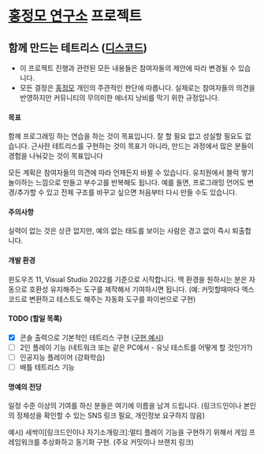 # [홍정모 연구소](https://honglab.co.kr/) 프로젝트

## 함께 만드는 테트리스 ([디스코드](https://discord.com/channels/1126579018238545990/1324896413838082169))

- 이 프로젝트 진행과 관련된 모든 내용들은 참여자들의 제안에 따라 변경될 수 있습니다.
- 모든 결정은 [홍정모](https://www.linkedin.com/in/jeong-mo-hong-63209ab4/) 개인의 주관적인 판단에 따릅니다. 실제로는 참여자들의 의견을 반영하지만 커뮤니티의 무의미한 에너지 낭비를 막기 위한 규정입니다.

#### 목표

함께 프로그래밍 하는 연습을 하는 것이 목표입니다. 
잘 할 필요 없고 성실할 필요도 없습니다. 
근사한 테트리스를 구현하는 것이 목표가 아니라, 만드는 과정에서 많은 분들이 경험을 나눠갖는 것이 목표입니다

모든 계획은 참여자들의 의견에 따라 언제든지 바뀔 수 있습니다. 유치원에서 블럭 쌓기 놀이하는 느낌으로 만들고 부수고를 반복해도 됩니다. 
예를 들면, 프로그래밍 언어도 변경/추가할 수 있고 전체 구조를 바꾸고 싶으면 처음부터 다시 만들 수도 있습니다.

#### 주의사항

실력이 없는 것은 상관 없지만, 예의 없는 태도를 보이는 사람은 경고 없이 즉시 퇴출합니다. 

#### 개발 환경

윈도우즈 11, Visual Studio 2022를 기준으로 시작합니다. 맥 환경을 원하시는 분은 자동으로 호환성 유지해주는 도구를 제작해서 기여하시면 됩니다. (예: 커밋할때마다 엑스코드로 변환하고 테스트도 해주는 자동화 도구를 파이썬으로 구현)

#### TODO (할일 목록)

- [x] 콘솔 출력으로 기본적인 테트리스 구현 ([구현 예시](https://youtu.be/8OK8_tHeCIA?si=bmNfsxGW7P1GqRNJ&t=1782))  
- [ ] 2인 플레이 기능 (네트워크 또는 같은 PC에서 - 유닛 테스트를 어떻게 할 것인가?)
- [ ] 인공지능 플레이어 (강화학습)
- [ ] 배틀 테트리스 기능

#### 명예의 전당

일정 수준 이상의 기여를 하신 분들은 여기에 이름을 남겨 드립니다. (링크드인이나 본인의 정체성을 확인할 수 있는 SNS 링크 필요, 개인정보 요구하지 않음)

예시) 새싹이[링크드인이나 자기소개링크]:멀티 플레이 기능을 구현하기 위해서 게임 프레임워크를 추상화하고 동기화 구현. (주요 커밋이나 브랜치 링크)
